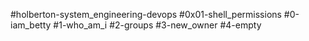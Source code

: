 #holberton-system_engineering-devops
#0x01-shell_permissions
#0-iam_betty
#1-who_am_i
#2-groups
#3-new_owner
#4-empty
